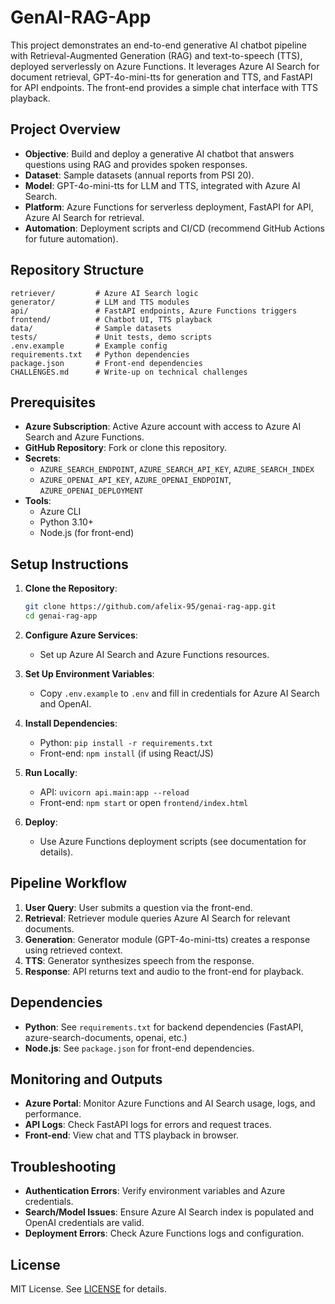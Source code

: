 
# GenAI-RAG-App

This project demonstrates an end-to-end generative AI chatbot pipeline with Retrieval-Augmented Generation (RAG) and text-to-speech (TTS), deployed serverlessly on Azure Functions. It leverages Azure AI Search for document retrieval, GPT-4o-mini-tts for generation and TTS, and FastAPI for API endpoints. The front-end provides a simple chat interface with TTS playback.

## Project Overview

- **Objective**: Build and deploy a generative AI chatbot that answers questions using RAG and provides spoken responses.
- **Dataset**: Sample datasets (annual reports from PSI 20).
- **Model**: GPT-4o-mini-tts for LLM and TTS, integrated with Azure AI Search.
- **Platform**: Azure Functions for serverless deployment, FastAPI for API, Azure AI Search for retrieval.
- **Automation**: Deployment scripts and CI/CD (recommend GitHub Actions for future automation).

## Repository Structure
```
retriever/         # Azure AI Search logic
generator/         # LLM and TTS modules
api/               # FastAPI endpoints, Azure Functions triggers
frontend/          # Chatbot UI, TTS playback
data/              # Sample datasets
tests/             # Unit tests, demo scripts
.env.example       # Example config
requirements.txt   # Python dependencies
package.json       # Front-end dependencies
CHALLENGES.md      # Write-up on technical challenges
```

## Prerequisites

- **Azure Subscription**: Active Azure account with access to Azure AI Search and Azure Functions.
- **GitHub Repository**: Fork or clone this repository.
- **Secrets**:
  - `AZURE_SEARCH_ENDPOINT`, `AZURE_SEARCH_API_KEY`, `AZURE_SEARCH_INDEX`
  - `AZURE_OPENAI_API_KEY`, `AZURE_OPENAI_ENDPOINT`, `AZURE_OPENAI_DEPLOYMENT`
- **Tools**:
  - Azure CLI
  - Python 3.10+
  - Node.js (for front-end)

## Setup Instructions

1. **Clone the Repository**:
	```bash
	git clone https://github.com/afelix-95/genai-rag-app.git
	cd genai-rag-app
	```

2. **Configure Azure Services**:
	- Set up Azure AI Search and Azure Functions resources.

3. **Set Up Environment Variables**:
	- Copy `.env.example` to `.env` and fill in credentials for Azure AI Search and OpenAI.

4. **Install Dependencies**:
	- Python: `pip install -r requirements.txt`
	- Front-end: `npm install` (if using React/JS)

5. **Run Locally**:
	- API: `uvicorn api.main:app --reload`
	- Front-end: `npm start` or open `frontend/index.html`

6. **Deploy**:
	- Use Azure Functions deployment scripts (see documentation for details).

## Pipeline Workflow

1. **User Query**: User submits a question via the front-end.
2. **Retrieval**: Retriever module queries Azure AI Search for relevant documents.
3. **Generation**: Generator module (GPT-4o-mini-tts) creates a response using retrieved context.
4. **TTS**: Generator synthesizes speech from the response.
5. **Response**: API returns text and audio to the front-end for playback.

## Dependencies

- **Python**: See `requirements.txt` for backend dependencies (FastAPI, azure-search-documents, openai, etc.)
- **Node.js**: See `package.json` for front-end dependencies.

## Monitoring and Outputs

- **Azure Portal**: Monitor Azure Functions and AI Search usage, logs, and performance.
- **API Logs**: Check FastAPI logs for errors and request traces.
- **Front-end**: View chat and TTS playback in browser.

## Troubleshooting

- **Authentication Errors**: Verify environment variables and Azure credentials.
- **Search/Model Issues**: Ensure Azure AI Search index is populated and OpenAI credentials are valid.
- **Deployment Errors**: Check Azure Functions logs and configuration.

## License

MIT License. See [LICENSE](LICENSE) for details.